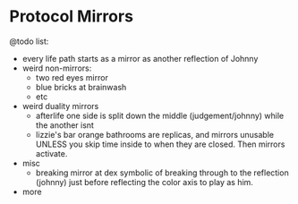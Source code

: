 # Protocol Mirrors

@todo list:

- every life path starts as a mirror as another reflection of Johnny
- weird non-mirrors:
    - two red eyes mirror
    - blue bricks at brainwash
    - etc
- weird duality mirrors
    - afterlife one side is split down the middle (judgement/johnny) while the another
    isnt
    - lizzie's bar orange bathrooms are replicas, and mirrors unusable UNLESS you skip time inside to when they are closed. Then mirrors activate.
- misc
    - breaking mirror at dex symbolic of breaking through to the reflection (johnny) just before reflecting the color axis to play as him.
- more
